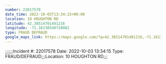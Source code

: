 ```yaml
---
number: 22017578
date_time: 2022-10-03T13:34:15+00:00
location: 10 HOUGHTON RD
latitude: 42.38514701481216
longitude: -71.16138540728082
type: FRAUD DEFRAUD
google_maps_link: https://maps.google.com/?q=42.38514701481216,-71.16138540728082
---
```


;;;;;;Incident #: 22017578  Date: 2022-10-03 13:34:15   Type: FRAUD/DEFRAUD;;;Location: 10 HOUGHTON RD;;;
